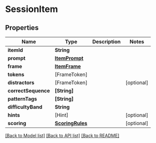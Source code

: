 # SessionItem

## Properties
Name | Type | Description | Notes
------------ | ------------- | ------------- | -------------
**itemId** | **String** |  | 
**prompt** | [**ItemPrompt**](ItemPrompt.md) |  | 
**frame** | [**ItemFrame**](ItemFrame.md) |  | 
**tokens** | [FrameToken] |  | 
**distractors** | [FrameToken] |  | [optional] 
**correctSequence** | **[String]** |  | 
**patternTags** | **[String]** |  | 
**difficultyBand** | **String** |  | 
**hints** | [Hint] |  | [optional] 
**scoring** | [**ScoringRules**](ScoringRules.md) |  | [optional] 

[[Back to Model list]](../README.md#documentation-for-models) [[Back to API list]](../README.md#documentation-for-api-endpoints) [[Back to README]](../README.md)


